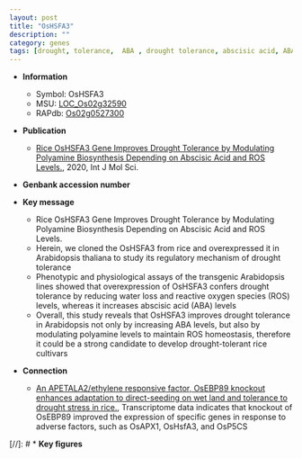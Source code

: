 ```yaml
---
layout: post
title: "OsHSFA3"
description: ""
category: genes
tags: [drought, tolerance,  ABA , drought tolerance, abscisic acid, ABA, reactive oxygen species, water loss]
---
```


* **Information**  
    + Symbol: OsHSFA3  
    + MSU: [LOC_Os02g32590](http://rice.plantbiology.msu.edu/cgi-bin/ORF_infopage.cgi?orf=LOC_Os02g32590)  
    + RAPdb: [Os02g0527300](http://rapdb.dna.affrc.go.jp/viewer/gbrowse_details/irgsp1?name=Os02g0527300)  

* **Publication**  
    + [Rice OsHSFA3 Gene Improves Drought Tolerance by Modulating Polyamine Biosynthesis Depending on Abscisic Acid and ROS Levels.](http://www.ncbi.nlm.nih.gov/pubmed?term=Rice+OsHSFA3+Gene+Improves+Drought+Tolerance+by+Modulating+Polyamine+Biosynthesis+Depending+on+Abscisic+Acid+and+ROS+Levels.%5BTitle%5D), 2020, Int J Mol Sci.

* **Genbank accession number**  

* **Key message**  
    + Rice OsHSFA3 Gene Improves Drought Tolerance by Modulating Polyamine Biosynthesis Depending on Abscisic Acid and ROS Levels.
    + Herein, we cloned the OsHSFA3 from rice and overexpressed it in Arabidopsis thaliana to study its regulatory mechanism of drought tolerance
    + Phenotypic and physiological assays of the transgenic Arabidopsis lines showed that overexpression of OsHSFA3 confers drought tolerance by reducing water loss and reactive oxygen species (ROS) levels, whereas it increases abscisic acid (ABA) levels
    + Overall, this study reveals that OsHSFA3 improves drought tolerance in Arabidopsis not only by increasing ABA levels, but also by modulating polyamine levels to maintain ROS homeostasis, therefore it could be a strong candidate to develop drought-tolerant rice cultivars

* **Connection**  
    + [An APETALA2/ethylene responsive factor, OsEBP89 knockout enhances adaptation to direct-seeding on wet land and tolerance to drought stress in rice.](http://www.ncbi.nlm.nih.gov/pubmed?term=An+APETALA2/ethylene+responsive+factor,+OsEBP89+knockout+enhances+adaptation+to+direct-seeding+on+wet+land+and+tolerance+to+drought+stress+in+rice.%5BTitle%5D),  Transcriptome data indicates that knockout of OsEBP89 improved the expression of specific genes in response to adverse factors, such as OsAPX1, OsHsfA3, and OsP5CS

[//]: # * **Key figures**  


